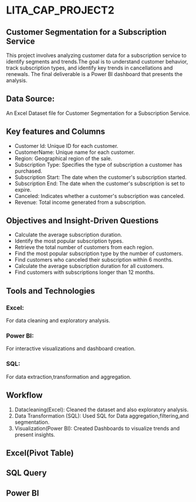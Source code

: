 # LITA_CAP_PROJECT2
## Customer Segmentation for a Subscription Service
This project involves analyzing customer data for a subscription service to identify segments and trends.The goal is to understand customer behavior, track subscription types, and identify key trends in cancellations and renewals. The final deliverable is a Power BI dashboard that presents the analysis.
## Data Source:
An Excel Dataset file for Customer Segmentation for a Subscription Service.
## Key features and Columns
- Customer Id: Unique ID for each customer.
- CustomerName: Unique name for each customer.  
- Region: Geographical region of the sale.
- Subscription Type: Specifies the type of subscription a customer has purchased.
- Subscription Start: The date when the customer's subscription started.
- Subscription End: The date when the customer's subscription is set to expire.
- Canceled: Indicates whether a customer's subscription was canceled.
- Revenue: Total income generated from a subscription.

## Objectives and Insight-Driven Questions
- Calculate the average subscription duration.
- Identify the most popular subscription types.
- Retrieve the total number of customers from each region.
- Find the most popular subscription type by the number of customers.
- Find customers who canceled their subscription within 6 months.
- Calculate the average subscription duration for all customers.
- Find customers with subscriptions longer than 12 months.
## Tools and Technologies
### Excel:
For data cleaning and exploratory analysis.
### Power BI:
For interactive visualizations and dashboard creation.
### SQL:
For data extraction,transformation and aggregation.
## Workflow
1. Datacleaning(Excel): Cleaned the dataset and also exploratory analysis.
2. Data Transformation (SQL): Used SQL for Data aggregation,filtering,and segmentation.
3. Visualization(Power BI): Created Dashboards to visualize trends and present insights.
## Excel(Pivot Table)
## SQL Query
## Power BI
